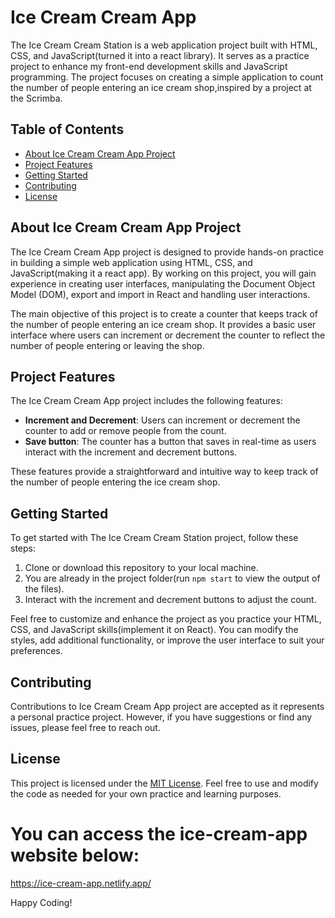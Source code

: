 #  Ice Cream Cream App

The Ice Cream Cream Station is a web application project built with HTML, CSS, and JavaScript(turned it into a react library). It serves as a practice project to enhance my front-end development skills and JavaScript programming. The project focuses on creating a simple application to count the number of people entering an ice cream shop,inspired by a project at the Scrimba.

## Table of Contents

- [About Ice Cream Cream App Project](#about-the-ice-cream-cream-station-project)
- [Project Features](#project-features)
- [Getting Started](#getting-started)
- [Contributing](#contributing)
- [License](#license)

## About Ice Cream Cream App Project

The Ice Cream Cream App project is designed to provide hands-on practice in building a simple web application using HTML, CSS, and JavaScript(making it a react app). By working on this project, you will gain experience in creating user interfaces, manipulating the Document Object Model (DOM), export and import in React and handling user interactions.

The main objective of this project is to create a counter that keeps track of the number of people entering an ice cream shop. It provides a basic user interface where users can increment or decrement the counter to reflect the number of people entering or leaving the shop.

## Project Features

The Ice Cream Cream App project includes the following features:
- **Increment and Decrement**: Users can increment or decrement the counter to add or remove people from the count.
- **Save button**: The counter has a button that saves in real-time as users interact with the increment and decrement buttons.

These features provide a straightforward and intuitive way to keep track of the number of people entering the ice cream shop.

## Getting Started

To get started with The Ice Cream Cream Station project, follow these steps:

1. Clone or download this repository to your local machine.
2. You are already in the project folder(run `npm start` to view the output of the files).
3. Interact with the increment and decrement buttons to adjust the count.

Feel free to customize and enhance the project as you practice your HTML, CSS, and JavaScript skills(implement it on React). You can modify the styles, add additional functionality, or improve the user interface to suit your preferences.

## Contributing

Contributions to Ice Cream Cream App project are accepted as it represents a personal practice project. However, if you have suggestions or find any issues, please feel free to reach out.

## License

This project is licensed under the [MIT License](LICENSE). Feel free to use and modify the code as needed for your own practice and learning purposes.

# You can access the ice-cream-app website below:
https://ice-cream-app.netlify.app/

Happy Coding!
